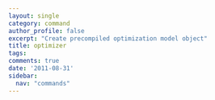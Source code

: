 ```yaml
---
layout: single
category: command
author_profile: false
excerpt: "Create precompiled optimization model object"
title: optimizer
tags:
comments: true
date: '2011-08-31'
sidebar:
  nav: "commands"
---
```

